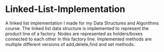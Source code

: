 # Linked-List-Implementation
A linked list implementation I made for my Data Structures and Algorithms course.
The linked list data structure is implemented to represent the product line of a factory. Nodes are represented as holders/boxes connected to each other in this factory line.
Implemented methods are multiple different versions of add,delete,find and set methods. 

